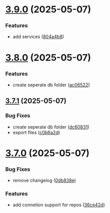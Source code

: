 # [3.9.0](https://github.com/TogetherCrew/mongo-lib/compare/v3.8.0...v3.9.0) (2025-05-07)


### Features

* add services ([804a4b8](https://github.com/TogetherCrew/mongo-lib/commit/804a4b8c712c2f928f6ce81373d7a551f5bac21e))

# [3.8.0](https://github.com/TogetherCrew/mongo-lib/compare/v3.7.1...v3.8.0) (2025-05-07)


### Features

* create seperate db folder ([ac06522](https://github.com/TogetherCrew/mongo-lib/commit/ac065227feb0de095ccc2b3655469bc3a0c27d01))

## [3.7.1](https://github.com/TogetherCrew/mongo-lib/compare/v3.7.0...v3.7.1) (2025-05-07)


### Bug Fixes

* create seperate db folder ([dc60831](https://github.com/TogetherCrew/mongo-lib/commit/dc608319a118a5d1631a28d3b48e709f602be836))
* export files ([c0b6a2d](https://github.com/TogetherCrew/mongo-lib/commit/c0b6a2d3052ace1aabf63273e269faf75f534e8d))

# [3.7.0](https://github.com/TogetherCrew/mongo-lib/compare/v3.6.0...v3.7.0) (2025-05-07)


### Bug Fixes

* remove changelog ([0db838e](https://github.com/TogetherCrew/mongo-lib/commit/0db838e99caaa9abbaa1ccc069d9093d5b3ae165))


### Features

* add connetion support for repos ([36ce42d](https://github.com/TogetherCrew/mongo-lib/commit/36ce42dd89fe3a8a305999580cb4adf23c6365c1))
